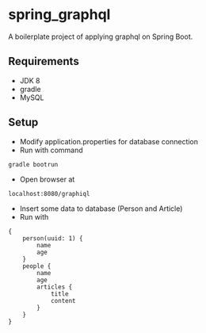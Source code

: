 # spring_graphql

A boilerplate project of applying graphql on Spring Boot.

## Requirements

- JDK 8
- gradle
- MySQL

## Setup

- Modify application.properties for database connection
- Run with command

```
gradle bootrun
```

- Open browser at

```
localhost:8080/graphiql
```

- Insert some data to database (Person and Article)
- Run with

```
{
    person(uuid: 1) {
        name
        age
    }
    people {
        name
        age
        articles {
            title
            content
        }
    }
}
```

